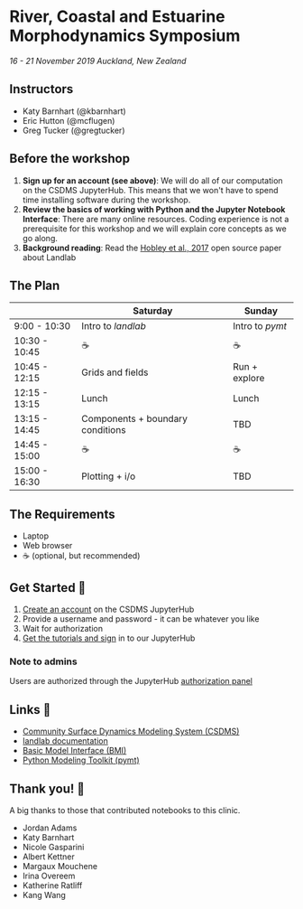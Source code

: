 # River, Coastal and Estuarine Morphodynamics Symposium

*16 - 21 November 2019 Auckland, New Zealand*

## Instructors

* Katy Barnhart (@kbarnhart)
* Eric Hutton (@mcflugen)
* Greg Tucker (@gregtucker)


## Before the workshop

1. **Sign up for an account (see above)**: We will do all of our computation on the CSDMS JupyterHub. This means that we won't have to spend time installing software during the workshop. 
2. **Review the basics of working with Python and the Jupyter Notebook Interface**: There are many online resources. Coding experience is not a prerequisite for this workshop and we will explain core concepts as we go along. 
3. **Background reading**: Read the [Hobley et al., 2017](https://www.earth-surf-dynam.net/5/21/2017/esurf-5-21-2017.html) open source paper about Landlab


## The Plan

|               | Saturday                         | Sunday          |
| ------------- | -------------------------------- | --------------- |
| 9:00 - 10:30  | Intro to *landlab*               | Intro to *pymt* |
| 10:30 - 10:45 | ☕                               | ☕              |
| 10:45 - 12:15 | Grids and fields                 | Run + explore   |
| 12:15 - 13:15 | Lunch                            | Lunch           |
| 13:15 - 14:45 | Components + boundary conditions | TBD             |
| 14:45 - 15:00 | ☕                               | ☕              |
| 15:00 - 16:30 | Plotting + i/o                   | TBD             |


## The Requirements

* Laptop
* Web browser
* ☕ (optional, but recommended)


## Get Started 🚀

1. [Create an account](https://csdms.rc.colorado.edu/hub/signup) on the CSDMS JupyterHub
2. Provide a username and password - it can be whatever you like
3. Wait for authorization
3. [Get the tutorials and sign](https://csdms.rc.colorado.edu/hub/user-redirect/git-pull?repo=https%3A%2F%2Fgithub.com%2Flandlab%2Ftutorials&urlpath=tree%2Ftutorials%2F&branch=v2_dev) in to our JupyterHub


### Note to admins

Users are authorized through the JupyterHub
[authorization panel](https://csdms.rc.colorado.edu/hub/authorize)


## Links 🔗

* [Community Surface Dynamics Modeling System
  (CSDMS)](http://csdms.colorado.edu)
* [landlab documentation](https://landlab.readthedocs.io/en/v2_dev/)
* [Basic Model Interface (BMI)](http://bmi.readthedocs.io)
* [Python Modeling Toolkit (pymt)](http://pymt.readthedocs.io)


## Thank you! 🙌

A big thanks to those that contributed notebooks to this clinic.

*  Jordan Adams
*  Katy Barnhart
*  Nicole Gasparini
*  Albert Kettner
*  Margaux Mouchene
*  Irina Overeem
*  Katherine Ratliff
*  Kang Wang
